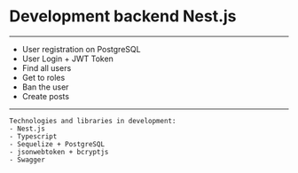 # Development backend Nest.js

***

* User registration on PostgreSQL
* User Login + JWT Token
* Find all users
* Get to roles
* Ban the user
* Create posts

***

```
Technologies and libraries in development:
- Nest.js
- Typescript
- Sequelize + PostgreSQL
- jsonwebtoken + bcryptjs
- Swagger
```

